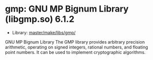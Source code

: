 # gmp: GNU MP Bignum Library (libgmp.so) 6.1.2
 - Library: [master/make/libs/gmp/](https://github.com/Freetz-NG/freetz-ng/tree/master/make/libs/gmp/)

GNU MP Bignum Library The GMP library provides arbitrary precision arithmetic, operating on signed integers, rational numbers, and floating point numbers. It can be used to implement cryptographic algorithms.

